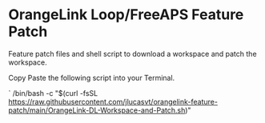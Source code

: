 # OrangeLink Loop/FreeAPS Feature Patch
Feature patch files and shell script to download a workspace and patch the workspace.

Copy Paste the following script into your Terminal.


 ` /bin/bash -c "$(curl -fsSL https://raw.githubusercontent.com/jlucasvt/orangelink-feature-patch/main/OrangeLink-DL-Workspace-and-Patch.sh)"
